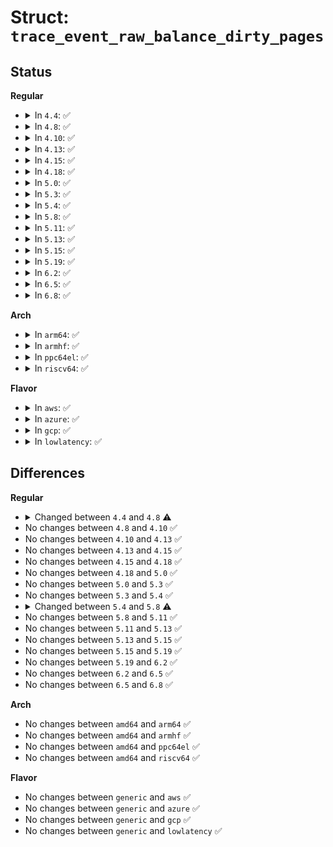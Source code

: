 # Struct: <code>trace_event_raw_balance_dirty_pages</code>

## Status
<b>Regular</b>
<ul>
<li>
<details>
<summary>In <code>4.4</code>: ✅</summary>

```c
struct trace_event_raw_balance_dirty_pages {
    struct trace_entry ent;
    char bdi[32];
    long unsigned int limit;
    long unsigned int setpoint;
    long unsigned int dirty;
    long unsigned int bdi_setpoint;
    long unsigned int bdi_dirty;
    long unsigned int dirty_ratelimit;
    long unsigned int task_ratelimit;
    unsigned int dirtied;
    unsigned int dirtied_pause;
    long unsigned int paused;
    long int pause;
    long unsigned int period;
    long int think;
    u32 __data_loc_cgroup;
    char __data[0];
};
```
</details>
</li>
<li>
<details>
<summary>In <code>4.8</code>: ✅</summary>

```c
struct trace_event_raw_balance_dirty_pages {
    struct trace_entry ent;
    char bdi[32];
    long unsigned int limit;
    long unsigned int setpoint;
    long unsigned int dirty;
    long unsigned int bdi_setpoint;
    long unsigned int bdi_dirty;
    long unsigned int dirty_ratelimit;
    long unsigned int task_ratelimit;
    unsigned int dirtied;
    unsigned int dirtied_pause;
    long unsigned int paused;
    long int pause;
    long unsigned int period;
    long int think;
    unsigned int cgroup_ino;
    char __data[0];
};
```
</details>
</li>
<li>
<details>
<summary>In <code>4.10</code>: ✅</summary>

```c
struct trace_event_raw_balance_dirty_pages {
    struct trace_entry ent;
    char bdi[32];
    long unsigned int limit;
    long unsigned int setpoint;
    long unsigned int dirty;
    long unsigned int bdi_setpoint;
    long unsigned int bdi_dirty;
    long unsigned int dirty_ratelimit;
    long unsigned int task_ratelimit;
    unsigned int dirtied;
    unsigned int dirtied_pause;
    long unsigned int paused;
    long int pause;
    long unsigned int period;
    long int think;
    unsigned int cgroup_ino;
    char __data[0];
};
```
</details>
</li>
<li>
<details>
<summary>In <code>4.13</code>: ✅</summary>

```c
struct trace_event_raw_balance_dirty_pages {
    struct trace_entry ent;
    char bdi[32];
    long unsigned int limit;
    long unsigned int setpoint;
    long unsigned int dirty;
    long unsigned int bdi_setpoint;
    long unsigned int bdi_dirty;
    long unsigned int dirty_ratelimit;
    long unsigned int task_ratelimit;
    unsigned int dirtied;
    unsigned int dirtied_pause;
    long unsigned int paused;
    long int pause;
    long unsigned int period;
    long int think;
    unsigned int cgroup_ino;
    char __data[0];
};
```
</details>
</li>
<li>
<details>
<summary>In <code>4.15</code>: ✅</summary>

```c
struct trace_event_raw_balance_dirty_pages {
    struct trace_entry ent;
    char bdi[32];
    long unsigned int limit;
    long unsigned int setpoint;
    long unsigned int dirty;
    long unsigned int bdi_setpoint;
    long unsigned int bdi_dirty;
    long unsigned int dirty_ratelimit;
    long unsigned int task_ratelimit;
    unsigned int dirtied;
    unsigned int dirtied_pause;
    long unsigned int paused;
    long int pause;
    long unsigned int period;
    long int think;
    unsigned int cgroup_ino;
    char __data[0];
};
```
</details>
</li>
<li>
<details>
<summary>In <code>4.18</code>: ✅</summary>

```c
struct trace_event_raw_balance_dirty_pages {
    struct trace_entry ent;
    char bdi[32];
    long unsigned int limit;
    long unsigned int setpoint;
    long unsigned int dirty;
    long unsigned int bdi_setpoint;
    long unsigned int bdi_dirty;
    long unsigned int dirty_ratelimit;
    long unsigned int task_ratelimit;
    unsigned int dirtied;
    unsigned int dirtied_pause;
    long unsigned int paused;
    long int pause;
    long unsigned int period;
    long int think;
    unsigned int cgroup_ino;
    char __data[0];
};
```
</details>
</li>
<li>
<details>
<summary>In <code>5.0</code>: ✅</summary>

```c
struct trace_event_raw_balance_dirty_pages {
    struct trace_entry ent;
    char bdi[32];
    long unsigned int limit;
    long unsigned int setpoint;
    long unsigned int dirty;
    long unsigned int bdi_setpoint;
    long unsigned int bdi_dirty;
    long unsigned int dirty_ratelimit;
    long unsigned int task_ratelimit;
    unsigned int dirtied;
    unsigned int dirtied_pause;
    long unsigned int paused;
    long int pause;
    long unsigned int period;
    long int think;
    unsigned int cgroup_ino;
    char __data[0];
};
```
</details>
</li>
<li>
<details>
<summary>In <code>5.3</code>: ✅</summary>

```c
struct trace_event_raw_balance_dirty_pages {
    struct trace_entry ent;
    char bdi[32];
    long unsigned int limit;
    long unsigned int setpoint;
    long unsigned int dirty;
    long unsigned int bdi_setpoint;
    long unsigned int bdi_dirty;
    long unsigned int dirty_ratelimit;
    long unsigned int task_ratelimit;
    unsigned int dirtied;
    unsigned int dirtied_pause;
    long unsigned int paused;
    long int pause;
    long unsigned int period;
    long int think;
    unsigned int cgroup_ino;
    char __data[0];
};
```
</details>
</li>
<li>
<details>
<summary>In <code>5.4</code>: ✅</summary>

```c
struct trace_event_raw_balance_dirty_pages {
    struct trace_entry ent;
    char bdi[32];
    long unsigned int limit;
    long unsigned int setpoint;
    long unsigned int dirty;
    long unsigned int bdi_setpoint;
    long unsigned int bdi_dirty;
    long unsigned int dirty_ratelimit;
    long unsigned int task_ratelimit;
    unsigned int dirtied;
    unsigned int dirtied_pause;
    long unsigned int paused;
    long int pause;
    long unsigned int period;
    long int think;
    unsigned int cgroup_ino;
    char __data[0];
};
```
</details>
</li>
<li>
<details>
<summary>In <code>5.8</code>: ✅</summary>

```c
struct trace_event_raw_balance_dirty_pages {
    struct trace_entry ent;
    char bdi[32];
    long unsigned int limit;
    long unsigned int setpoint;
    long unsigned int dirty;
    long unsigned int bdi_setpoint;
    long unsigned int bdi_dirty;
    long unsigned int dirty_ratelimit;
    long unsigned int task_ratelimit;
    unsigned int dirtied;
    unsigned int dirtied_pause;
    long unsigned int paused;
    long int pause;
    long unsigned int period;
    long int think;
    ino_t cgroup_ino;
    char __data[0];
};
```
</details>
</li>
<li>
<details>
<summary>In <code>5.11</code>: ✅</summary>

```c
struct trace_event_raw_balance_dirty_pages {
    struct trace_entry ent;
    char bdi[32];
    long unsigned int limit;
    long unsigned int setpoint;
    long unsigned int dirty;
    long unsigned int bdi_setpoint;
    long unsigned int bdi_dirty;
    long unsigned int dirty_ratelimit;
    long unsigned int task_ratelimit;
    unsigned int dirtied;
    unsigned int dirtied_pause;
    long unsigned int paused;
    long int pause;
    long unsigned int period;
    long int think;
    ino_t cgroup_ino;
    char __data[0];
};
```
</details>
</li>
<li>
<details>
<summary>In <code>5.13</code>: ✅</summary>

```c
struct trace_event_raw_balance_dirty_pages {
    struct trace_entry ent;
    char bdi[32];
    long unsigned int limit;
    long unsigned int setpoint;
    long unsigned int dirty;
    long unsigned int bdi_setpoint;
    long unsigned int bdi_dirty;
    long unsigned int dirty_ratelimit;
    long unsigned int task_ratelimit;
    unsigned int dirtied;
    unsigned int dirtied_pause;
    long unsigned int paused;
    long int pause;
    long unsigned int period;
    long int think;
    ino_t cgroup_ino;
    char __data[0];
};
```
</details>
</li>
<li>
<details>
<summary>In <code>5.15</code>: ✅</summary>

```c
struct trace_event_raw_balance_dirty_pages {
    struct trace_entry ent;
    char bdi[32];
    long unsigned int limit;
    long unsigned int setpoint;
    long unsigned int dirty;
    long unsigned int bdi_setpoint;
    long unsigned int bdi_dirty;
    long unsigned int dirty_ratelimit;
    long unsigned int task_ratelimit;
    unsigned int dirtied;
    unsigned int dirtied_pause;
    long unsigned int paused;
    long int pause;
    long unsigned int period;
    long int think;
    ino_t cgroup_ino;
    char __data[0];
};
```
</details>
</li>
<li>
<details>
<summary>In <code>5.19</code>: ✅</summary>

```c
struct trace_event_raw_balance_dirty_pages {
    struct trace_entry ent;
    char bdi[32];
    long unsigned int limit;
    long unsigned int setpoint;
    long unsigned int dirty;
    long unsigned int bdi_setpoint;
    long unsigned int bdi_dirty;
    long unsigned int dirty_ratelimit;
    long unsigned int task_ratelimit;
    unsigned int dirtied;
    unsigned int dirtied_pause;
    long unsigned int paused;
    long int pause;
    long unsigned int period;
    long int think;
    ino_t cgroup_ino;
    char __data[0];
};
```
</details>
</li>
<li>
<details>
<summary>In <code>6.2</code>: ✅</summary>

```c
struct trace_event_raw_balance_dirty_pages {
    struct trace_entry ent;
    char bdi[32];
    long unsigned int limit;
    long unsigned int setpoint;
    long unsigned int dirty;
    long unsigned int bdi_setpoint;
    long unsigned int bdi_dirty;
    long unsigned int dirty_ratelimit;
    long unsigned int task_ratelimit;
    unsigned int dirtied;
    unsigned int dirtied_pause;
    long unsigned int paused;
    long int pause;
    long unsigned int period;
    long int think;
    ino_t cgroup_ino;
    char __data[0];
};
```
</details>
</li>
<li>
<details>
<summary>In <code>6.5</code>: ✅</summary>

```c
struct trace_event_raw_balance_dirty_pages {
    struct trace_entry ent;
    char bdi[32];
    long unsigned int limit;
    long unsigned int setpoint;
    long unsigned int dirty;
    long unsigned int bdi_setpoint;
    long unsigned int bdi_dirty;
    long unsigned int dirty_ratelimit;
    long unsigned int task_ratelimit;
    unsigned int dirtied;
    unsigned int dirtied_pause;
    long unsigned int paused;
    long int pause;
    long unsigned int period;
    long int think;
    ino_t cgroup_ino;
    char __data[0];
};
```
</details>
</li>
<li>
<details>
<summary>In <code>6.8</code>: ✅</summary>

```c
struct trace_event_raw_balance_dirty_pages {
    struct trace_entry ent;
    char bdi[32];
    long unsigned int limit;
    long unsigned int setpoint;
    long unsigned int dirty;
    long unsigned int bdi_setpoint;
    long unsigned int bdi_dirty;
    long unsigned int dirty_ratelimit;
    long unsigned int task_ratelimit;
    unsigned int dirtied;
    unsigned int dirtied_pause;
    long unsigned int paused;
    long int pause;
    long unsigned int period;
    long int think;
    ino_t cgroup_ino;
    char __data[0];
};
```
</details>
</li>
</ul>
<b>Arch</b>
<ul>
<li>
<details>
<summary>In <code>arm64</code>: ✅</summary>

```c
struct trace_event_raw_balance_dirty_pages {
    struct trace_entry ent;
    char bdi[32];
    long unsigned int limit;
    long unsigned int setpoint;
    long unsigned int dirty;
    long unsigned int bdi_setpoint;
    long unsigned int bdi_dirty;
    long unsigned int dirty_ratelimit;
    long unsigned int task_ratelimit;
    unsigned int dirtied;
    unsigned int dirtied_pause;
    long unsigned int paused;
    long int pause;
    long unsigned int period;
    long int think;
    unsigned int cgroup_ino;
    char __data[0];
};
```
</details>
</li>
<li>
<details>
<summary>In <code>armhf</code>: ✅</summary>

```c
struct trace_event_raw_balance_dirty_pages {
    struct trace_entry ent;
    char bdi[32];
    long unsigned int limit;
    long unsigned int setpoint;
    long unsigned int dirty;
    long unsigned int bdi_setpoint;
    long unsigned int bdi_dirty;
    long unsigned int dirty_ratelimit;
    long unsigned int task_ratelimit;
    unsigned int dirtied;
    unsigned int dirtied_pause;
    long unsigned int paused;
    long int pause;
    long unsigned int period;
    long int think;
    unsigned int cgroup_ino;
    char __data[0];
};
```
</details>
</li>
<li>
<details>
<summary>In <code>ppc64el</code>: ✅</summary>

```c
struct trace_event_raw_balance_dirty_pages {
    struct trace_entry ent;
    char bdi[32];
    long unsigned int limit;
    long unsigned int setpoint;
    long unsigned int dirty;
    long unsigned int bdi_setpoint;
    long unsigned int bdi_dirty;
    long unsigned int dirty_ratelimit;
    long unsigned int task_ratelimit;
    unsigned int dirtied;
    unsigned int dirtied_pause;
    long unsigned int paused;
    long int pause;
    long unsigned int period;
    long int think;
    unsigned int cgroup_ino;
    char __data[0];
};
```
</details>
</li>
<li>
<details>
<summary>In <code>riscv64</code>: ✅</summary>

```c
struct trace_event_raw_balance_dirty_pages {
    struct trace_entry ent;
    char bdi[32];
    long unsigned int limit;
    long unsigned int setpoint;
    long unsigned int dirty;
    long unsigned int bdi_setpoint;
    long unsigned int bdi_dirty;
    long unsigned int dirty_ratelimit;
    long unsigned int task_ratelimit;
    unsigned int dirtied;
    unsigned int dirtied_pause;
    long unsigned int paused;
    long int pause;
    long unsigned int period;
    long int think;
    unsigned int cgroup_ino;
    char __data[0];
};
```
</details>
</li>
</ul>
<b>Flavor</b>
<ul>
<li>
<details>
<summary>In <code>aws</code>: ✅</summary>

```c
struct trace_event_raw_balance_dirty_pages {
    struct trace_entry ent;
    char bdi[32];
    long unsigned int limit;
    long unsigned int setpoint;
    long unsigned int dirty;
    long unsigned int bdi_setpoint;
    long unsigned int bdi_dirty;
    long unsigned int dirty_ratelimit;
    long unsigned int task_ratelimit;
    unsigned int dirtied;
    unsigned int dirtied_pause;
    long unsigned int paused;
    long int pause;
    long unsigned int period;
    long int think;
    unsigned int cgroup_ino;
    char __data[0];
};
```
</details>
</li>
<li>
<details>
<summary>In <code>azure</code>: ✅</summary>

```c
struct trace_event_raw_balance_dirty_pages {
    struct trace_entry ent;
    char bdi[32];
    long unsigned int limit;
    long unsigned int setpoint;
    long unsigned int dirty;
    long unsigned int bdi_setpoint;
    long unsigned int bdi_dirty;
    long unsigned int dirty_ratelimit;
    long unsigned int task_ratelimit;
    unsigned int dirtied;
    unsigned int dirtied_pause;
    long unsigned int paused;
    long int pause;
    long unsigned int period;
    long int think;
    unsigned int cgroup_ino;
    char __data[0];
};
```
</details>
</li>
<li>
<details>
<summary>In <code>gcp</code>: ✅</summary>

```c
struct trace_event_raw_balance_dirty_pages {
    struct trace_entry ent;
    char bdi[32];
    long unsigned int limit;
    long unsigned int setpoint;
    long unsigned int dirty;
    long unsigned int bdi_setpoint;
    long unsigned int bdi_dirty;
    long unsigned int dirty_ratelimit;
    long unsigned int task_ratelimit;
    unsigned int dirtied;
    unsigned int dirtied_pause;
    long unsigned int paused;
    long int pause;
    long unsigned int period;
    long int think;
    unsigned int cgroup_ino;
    char __data[0];
};
```
</details>
</li>
<li>
<details>
<summary>In <code>lowlatency</code>: ✅</summary>

```c
struct trace_event_raw_balance_dirty_pages {
    struct trace_entry ent;
    char bdi[32];
    long unsigned int limit;
    long unsigned int setpoint;
    long unsigned int dirty;
    long unsigned int bdi_setpoint;
    long unsigned int bdi_dirty;
    long unsigned int dirty_ratelimit;
    long unsigned int task_ratelimit;
    unsigned int dirtied;
    unsigned int dirtied_pause;
    long unsigned int paused;
    long int pause;
    long unsigned int period;
    long int think;
    unsigned int cgroup_ino;
    char __data[0];
};
```
</details>
</li>
</ul>

## Differences
<b>Regular</b>
<ul>
<li>
<details>
<summary>Changed between <code>4.4</code> and <code>4.8</code> ⚠️</summary>
<ul>
<li>
<b>Field added. </b>
<code>unsigned int cgroup_ino</code>
</li>
<li>
<b>Field removed. </b>
<code>u32 __data_loc_cgroup</code>
</li>
</ul>
</details>
</li>
<li>
No changes between <code>4.8</code> and <code>4.10</code> ✅
</li>
<li>
No changes between <code>4.10</code> and <code>4.13</code> ✅
</li>
<li>
No changes between <code>4.13</code> and <code>4.15</code> ✅
</li>
<li>
No changes between <code>4.15</code> and <code>4.18</code> ✅
</li>
<li>
No changes between <code>4.18</code> and <code>5.0</code> ✅
</li>
<li>
No changes between <code>5.0</code> and <code>5.3</code> ✅
</li>
<li>
No changes between <code>5.3</code> and <code>5.4</code> ✅
</li>
<li>
<details>
<summary>Changed between <code>5.4</code> and <code>5.8</code> ⚠️</summary>
<ul>
<li>
<b>Field type changed. </b>
<code>unsigned int cgroup_ino</code> ➡️ <code>ino_t cgroup_ino</code>
</li>
</ul>
</details>
</li>
<li>
No changes between <code>5.8</code> and <code>5.11</code> ✅
</li>
<li>
No changes between <code>5.11</code> and <code>5.13</code> ✅
</li>
<li>
No changes between <code>5.13</code> and <code>5.15</code> ✅
</li>
<li>
No changes between <code>5.15</code> and <code>5.19</code> ✅
</li>
<li>
No changes between <code>5.19</code> and <code>6.2</code> ✅
</li>
<li>
No changes between <code>6.2</code> and <code>6.5</code> ✅
</li>
<li>
No changes between <code>6.5</code> and <code>6.8</code> ✅
</li>
</ul>
<b>Arch</b>
<ul>
<li>
No changes between <code>amd64</code> and <code>arm64</code> ✅
</li>
<li>
No changes between <code>amd64</code> and <code>armhf</code> ✅
</li>
<li>
No changes between <code>amd64</code> and <code>ppc64el</code> ✅
</li>
<li>
No changes between <code>amd64</code> and <code>riscv64</code> ✅
</li>
</ul>
<b>Flavor</b>
<ul>
<li>
No changes between <code>generic</code> and <code>aws</code> ✅
</li>
<li>
No changes between <code>generic</code> and <code>azure</code> ✅
</li>
<li>
No changes between <code>generic</code> and <code>gcp</code> ✅
</li>
<li>
No changes between <code>generic</code> and <code>lowlatency</code> ✅
</li>
</ul>
